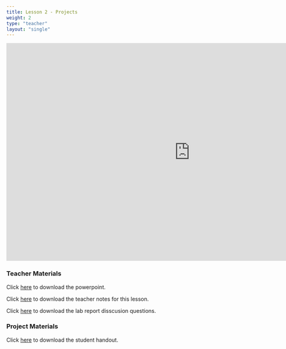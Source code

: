 ```yaml
---
title: Lesson 2 - Projects
weight: 2
type: "teacher" 
layout: "single"
---
```


<iframe src="https://docs.google.com/presentation/d/e/2PACX-1vT1HVacWBZva8kcDFOEKlrUqgggmxNBMvDF3tG5icS_nUmZkX2t4KwuqbEgcPixHukEvZ7irZajod9X/embed?start=false&loop=false&delayms=3000" frameborder="0" width="960" height="569" allowfullscreen="true" mozallowfullscreen="true" webkitallowfullscreen="true"></iframe>

### Teacher Materials

Click <a href="https://docs.google.com/presentation/d/1fP1OkEelpVlWgN5xtGqVVtZ6UnMJatrLYt9Uya-9oWI/edit?usp=sharing" target="_blank">here</a> to download the powerpoint.

Click <a href="https://docs.google.com/document/d/1YEn8cKPG5xKa3me8dbFrsvCL839GIAnovkfuk11IKAk/edit?usp=sharing" target="_blank">here</a> to download the teacher notes for this lesson.

Click <a href="https://docs.google.com/document/d/1_-Xga-b6vBUg7cLTlr5IeEK0ZUiEiKPGHrmvMv5QFe0/edit?usp=sharing" target="_blank">here</a> to download the lab report disscusion questions.

### Project Materials

Click <a href="https://docs.google.com/document/d/1xtprOb3WXwu5z37Cvucf4x1XADlX1ujv-obW5MI_t1o/edit?usp=sharing" target="_blank">here</a> to download the student handout.

